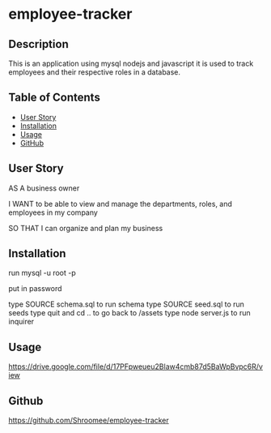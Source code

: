 # employee-tracker


## Description

This is an application using mysql nodejs and javascript it is used to track employees and their respective roles in a database.


## Table of Contents


- [User Story](#user-story)
- [Installation](#installation)
- [Usage](#usage)
- [GitHub](#github)



## User Story


AS A business owner


I WANT to be able to view and manage the departments, roles, and employees in my company


SO THAT I can organize and plan my business



## Installation

run mysql -u root -p

put in password

type SOURCE schema.sql to run schema
type SOURCE seed.sql to run seeds
type quit and cd .. to go back to /assets
type node server.js to run inquirer


## Usage

https://drive.google.com/file/d/17PFpweueu2Blaw4cmb87d5BaWpBvpc6R/view


## Github


https://github.com/Shroomee/employee-tracker